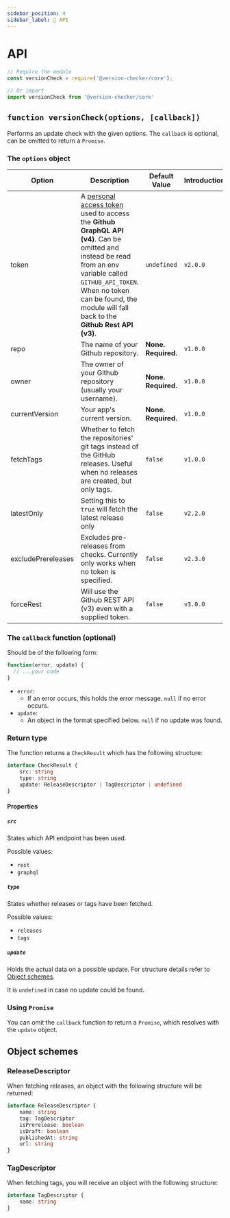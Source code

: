 ```yaml
---
sidebar_position: 4
sidebar_label: 🧩 API
---
```


# API

```js
// Require the module
const versionCheck = require('@version-checker/core');

// Or import
import versionCheck from '@version-checker/core'
```

## `function versionCheck(options, [callback])`
Performs an update check with the given options. The `callback` is optional, can be omitted to return a `Promise`.

### The `options` object
Option | Description | Default Value | Introduction
--- | --- | --- | ---
token | A [personal access token](https://blog.github.com/2013-05-16-personal-api-tokens/) used to access the **Github GraphQL API (v4)**. Can be omitted and instead be read from an env variable called `GITHUB_API_TOKEN`. When no token can be found, the module will fall back to the **Github Rest API (v3)**. | `undefined` | `v2.0.0`
repo | The name of your Github repository.| **None. Required.** | `v1.0.0`
owner | The owner of your Github repository (usually your username).| **None. Required.** | `v1.0.0`
currentVersion | Your app's current version. | **None. Required.** | `v1.0.0`
fetchTags | Whether to fetch the repositories' git tags instead of the GitHub releases. Useful when no releases are created, but only tags. | `false` | `v1.0.0`
latestOnly | Setting this to `true` will fetch the latest release only | `false` | `v2.2.0`
excludePrereleases | Excludes pre-releases from checks. Currently only works when no token is specified. | `false` | `v2.3.0`
forceRest | Will use the Github REST API (v3) even with a supplied token. | `false` | `v3.0.0`

### The `callback` function (optional)
Should be of the following form:
```javascript
function(error, update) {
  // ...your code
}
```
* `error`:
  * If an error occurs, this holds the error message. `null` if no error occurs.
* `update`:
  * An object in the format specified below. `null` if no update was found.

### Return type

The function returns a `CheckResult` which has the following structure:

```typescript
interface CheckResult {
    src: string
    type: string
    update: ReleaseDescriptor | TagDescriptor | undefined
}
```

#### Properties
##### `src`

States which API endpoint has been used.

Possible values:

- `rest`
- `graphql`

##### `type`

States whether releases or tags have been fetched.

Possible values:

- `releases`
- `tags`

##### `update`

Holds the actual data on a possible update. For structure details refer to [Object schemes](#object-schemes).

It is `undefined` in case no update could be found.

### Using `Promise`
You can omit the `callback` function to return a `Promise`, which resolves with the `update` object.

## Object schemes
### ReleaseDescriptor
When fetching releases, an object with the following structure will be returned:
```typescript
interface ReleaseDescriptor {
    name: string
    tag: TagDescriptor
    isPrerelease: boolean
    isDraft: boolean
    publishedAt: string
    url: string
}
```

### TagDescriptor
When fetching tags, you will receive an object with the following structure:
```typescript
interface TagDescriptor {
    name: string
}
```
